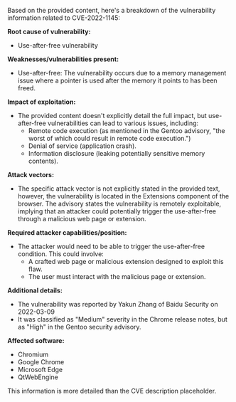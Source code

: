 Based on the provided content, here's a breakdown of the vulnerability information related to CVE-2022-1145:

**Root cause of vulnerability:**
* Use-after-free vulnerability

**Weaknesses/vulnerabilities present:**
* Use-after-free: The vulnerability occurs due to a memory management issue where a pointer is used after the memory it points to has been freed.

**Impact of exploitation:**
*  The provided content doesn't explicitly detail the full impact, but use-after-free vulnerabilities can lead to various issues, including:
    *   Remote code execution (as mentioned in the Gentoo advisory, "the worst of which could result in remote code execution.")
    *   Denial of service (application crash).
    *   Information disclosure (leaking potentially sensitive memory contents).

**Attack vectors:**
* The specific attack vector is not explicitly stated in the provided text, however, the vulnerability is located in the Extensions component of the browser. The advisory states the vulnerability is remotely exploitable, implying that an attacker could potentially trigger the use-after-free through a malicious web page or extension.

**Required attacker capabilities/position:**
*   The attacker would need to be able to trigger the use-after-free condition. This could involve:
    *   A crafted web page or malicious extension designed to exploit this flaw.
    *   The user must interact with the malicious page or extension.

**Additional details:**
*   The vulnerability was reported by Yakun Zhang of Baidu Security on 2022-03-09
*   It was classified as "Medium" severity in the Chrome release notes, but as "High" in the Gentoo security advisory.

**Affected software:**
*   Chromium
*   Google Chrome
*   Microsoft Edge
*   QtWebEngine

This information is more detailed than the CVE description placeholder.
